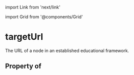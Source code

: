 import Link from 'next/link'
  
import Grid from '@components/Grid'

# targetUrl

The URL of a node in an established educational framework.

## Property of



